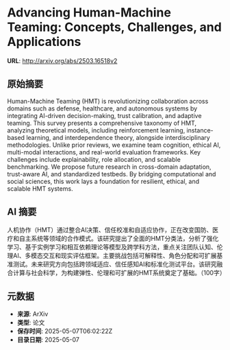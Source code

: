 # Advancing Human-Machine Teaming: Concepts, Challenges, and Applications

**URL**: http://arxiv.org/abs/2503.16518v2

## 原始摘要

Human-Machine Teaming (HMT) is revolutionizing collaboration across domains
such as defense, healthcare, and autonomous systems by integrating AI-driven
decision-making, trust calibration, and adaptive teaming. This survey presents
a comprehensive taxonomy of HMT, analyzing theoretical models, including
reinforcement learning, instance-based learning, and interdependence theory,
alongside interdisciplinary methodologies. Unlike prior reviews, we examine
team cognition, ethical AI, multi-modal interactions, and real-world evaluation
frameworks. Key challenges include explainability, role allocation, and
scalable benchmarking. We propose future research in cross-domain adaptation,
trust-aware AI, and standardized testbeds. By bridging computational and social
sciences, this work lays a foundation for resilient, ethical, and scalable HMT
systems.


## AI 摘要

人机协作（HMT）通过整合AI决策、信任校准和自适应协作，正在改变国防、医疗和自主系统等领域的合作模式。该研究提出了全面的HMT分类法，分析了强化学习、基于实例学习和相互依赖理论等模型及跨学科方法，重点关注团队认知、伦理AI、多模态交互和现实评估框架。主要挑战包括可解释性、角色分配和可扩展基准测试。未来研究方向包括跨领域适应、信任感知AI和标准化测试平台。该研究融合计算与社会科学，为构建弹性、伦理和可扩展的HMT系统奠定了基础。（100字）

## 元数据

- **来源**: ArXiv
- **类型**: 论文
- **保存时间**: 2025-05-07T06:02:22Z
- **目录日期**: 2025-05-07
